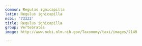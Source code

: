 ```yaml
---
common: Regulus ignicapilla
latin: Regulus ignicapilla
ncbi: '73322'
title: Regulus ignicapilla
group: Vertebrates
image: http://www.ncbi.nlm.nih.gov/Taxonomy/taxi/images/2149

---
```

